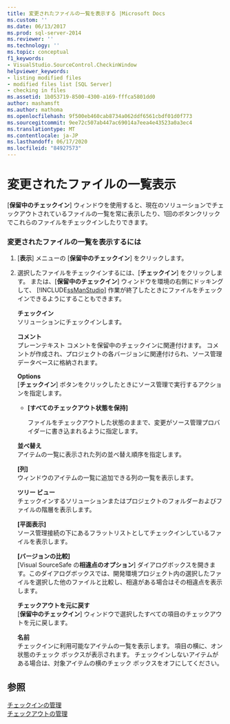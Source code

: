 ```yaml
---
title: 変更されたファイルの一覧を表示する |Microsoft Docs
ms.custom: ''
ms.date: 06/13/2017
ms.prod: sql-server-2014
ms.reviewer: ''
ms.technology: ''
ms.topic: conceptual
f1_keywords:
- VisualStudio.SourceControl.CheckinWindow
helpviewer_keywords:
- listing modified files
- modified files list [SQL Server]
- checking in files
ms.assetid: 1b053719-8500-4300-a169-fffca5801dd0
author: mashamsft
ms.author: mathoma
ms.openlocfilehash: 9f500eb460cab8734a062ddf6561cbdf01d0f773
ms.sourcegitcommit: 9ee72c507ab447ac69014a7eea4e43523a0a3ec4
ms.translationtype: MT
ms.contentlocale: ja-JP
ms.lasthandoff: 06/17/2020
ms.locfileid: "84927573"
---
```

# <a name="view-a-list-of-modified-files"></a>変更されたファイルの一覧表示
  [**保留中のチェックイン**] ウィンドウを使用すると、現在のソリューションでチェックアウトされているファイルの一覧を常に表示したり、1回のボタンクリックでこれらのファイルをチェックインしたりできます。  
  
### <a name="to-view-a-list-of-modified-files"></a>変更されたファイルの一覧を表示するには  
  
1.  [**表示**] メニューの [**保留中のチェックイン**] をクリックします。  
  
2.  選択したファイルをチェックインするには、[**チェックイン**] をクリックします。 または、[**保留中のチェックイン**] ウィンドウを環境の右側にドッキングして、 [!INCLUDE[ssManStudio](../includes/ssmanstudio-md.md)] 作業が終了したときにファイルをチェックインできるようにすることもできます。  
  
     **チェックイン**  
     ソリューションにチェックインします。  
  
     **コメント**  
     プレーンテキスト コメントを保留中のチェックインに関連付けます。 コメントが作成され、プロジェクトの各バージョンに関連付けられ、ソース管理データベースに格納されます。  
  
     **Options**  
     [**チェックイン**] ボタンをクリックしたときにソース管理で実行するアクションを指定します。  
  
    -   **[すべてのチェックアウト状態を保持]**  
  
         ファイルをチェックアウトした状態のままで、変更がソース管理プロバイダーに書き込まれるように指定します。  
  
     **並べ替え**  
     アイテムの一覧に表示された列の並べ替え順序を指定します。  
  
     **[列]**  
     ウィンドウのアイテムの一覧に追加できる列の一覧を表示します。  
  
     **ツリー ビュー**  
     チェックインするソリューションまたはプロジェクトのフォルダーおよびファイルの階層を表示します。  
  
     **[平面表示]**  
     ソース管理接続の下にあるフラットリストとしてチェックインしているファイルを表示します。  
  
     **[バージョンの比較]**  
     [Visual SourceSafe の**相違点のオプション**] ダイアログボックスを開きます。このダイアログボックスでは、開発環境プロジェクト内の選択したファイルを選択した他のファイルと比較し、相違がある場合はその相違点を表示します。  
  
     **チェックアウトを元に戻す**  
     [**保留中のチェックイン**] ウィンドウで選択したすべての項目のチェックアウトを元に戻します。  
  
     **名前**  
     チェックインに利用可能なアイテムの一覧を表示します。 項目の横に、オン状態のチェック ボックスが表示されます。 チェックインしないアイテムがある場合は、対象アイテムの横のチェック ボックスをオフにしてください。  
  
## <a name="see-also"></a>参照  
 [チェックインの管理](../../2014/database-engine/manage-checkins.md)   
 [チェックアウトの管理](../../2014/database-engine/manage-checkouts.md)  
  
  
